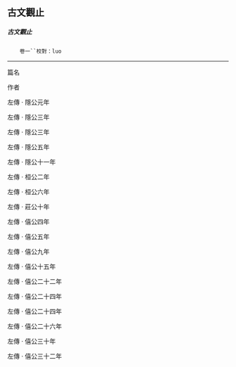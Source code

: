 

## 古文觀止

##### 古文觀止
　　`卷一``校對：luo`

* * *

篇名

作者

左傳 ‧ 隱公元年

左傳 ‧ 隱公三年

左傳 ‧ 隱公三年

左傳 ‧ 隱公五年

左傳 ‧ 隱公十一年

左傳 ‧ 桓公二年

左傳 ‧ 桓公六年

左傳 ‧ 莊公十年

左傳 ‧ 僖公四年

左傳 ‧ 僖公五年

左傳 ‧ 僖公九年

左傳 ‧ 僖公十五年

左傳 ‧ 僖公二十二年

左傳 ‧ 僖公二十四年

左傳 ‧ 僖公二十四年

左傳 ‧ 僖公二十六年

左傳 ‧ 僖公三十年

左傳 ‧ 僖公三十二年

